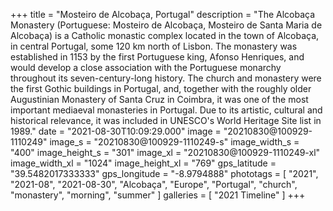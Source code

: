 +++
title = "Mosteiro de Alcobaça, Portugal"
description = "The Alcobaça Monastery (Portuguese: Mosteiro de Alcobaça, Mosteiro de Santa Maria de Alcobaça) is a Catholic monastic complex located in the town of Alcobaça, in central Portugal, some 120 km north of Lisbon. The monastery was established in 1153 by the first Portuguese king, Afonso Henriques, and would develop a close association with the Portuguese monarchy throughout its seven-century-long history. The church and monastery were the first Gothic buildings in Portugal, and, together with the roughly older Augustinian Monastery of Santa Cruz in Coimbra, it was one of the most important mediaeval monasteries in Portugal. Due to its artistic, cultural and historical relevance, it was included in UNESCO's World Heritage Site list in 1989."
date = "2021-08-30T10:09:29.000"
image = "20210830@100929-1110249"
image_s = "20210830@100929-1110249-s"
image_width_s = "400"
image_height_s = "301"
image_xl = "20210830@100929-1110249-xl"
image_width_xl = "1024"
image_height_xl = "769"
gps_latitude = "39.5482017333333"
gps_longitude = "-8.9794888"
phototags = [ "2021", "2021-08", "2021-08-30", "Alcobaça", "Europe", "Portugal", "church", "monastery", "morning", "summer" ]
galleries = [ "2021 Timeline" ]
+++
